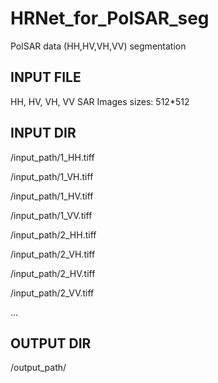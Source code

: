 # HRNet_for_PolSAR_seg
PolSAR data (HH,HV,VH,VV) segmentation
## INPUT FILE
HH, HV, VH, VV SAR Images sizes: 512*512 

## INPUT DIR
/input_path/1_HH.tiff

/input_path/1_VH.tiff

/input_path/1_HV.tiff

/input_path/1_VV.tiff

/input_path/2_HH.tiff

/input_path/2_VH.tiff

/input_path/2_HV.tiff

/input_path/2_VV.tiff

...

## OUTPUT DIR
/output_path/
